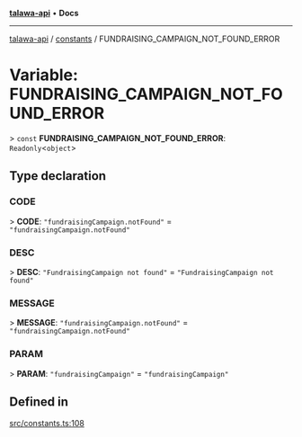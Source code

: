 [**talawa-api**](../../README.md) • **Docs**

***

[talawa-api](../../modules.md) / [constants](../README.md) / FUNDRAISING\_CAMPAIGN\_NOT\_FOUND\_ERROR

# Variable: FUNDRAISING\_CAMPAIGN\_NOT\_FOUND\_ERROR

\> `const` **FUNDRAISING\_CAMPAIGN\_NOT\_FOUND\_ERROR**: `Readonly`\<`object`\>

## Type declaration

### CODE

\> **CODE**: `"fundraisingCampaign.notFound"` = `"fundraisingCampaign.notFound"`

### DESC

\> **DESC**: `"FundraisingCampaign not found"` = `"FundraisingCampaign not found"`

### MESSAGE

\> **MESSAGE**: `"fundraisingCampaign.notFound"` = `"fundraisingCampaign.notFound"`

### PARAM

\> **PARAM**: `"fundraisingCampaign"` = `"fundraisingCampaign"`

## Defined in

[src/constants.ts:108](https://github.com/PalisadoesFoundation/talawa-api/blob/2f8fb6988cd34004fbbf76550c8eef691b861a19/src/constants.ts#L108)
